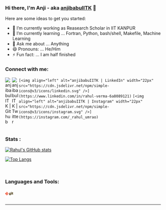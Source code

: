 ### Hi there, I'm  Anji - aka [anjibabuIITK](https://github.com/anjibabuIITK) 👋

Here are some ideas to get you started:

- 🔭 I’m currently working as Reasearch Scholar in IIT KANPUR
- 🌱 I’m currently learning ... Fortran, Python, bash/shell, Makefile, Machine Learning
- 💬 Ask me about ... Anything
- 😄 Pronouns: ... He/Him
- ⚡ Fun fact: ... I am half finished

### Connect with me:

[<img align="left" alt="anjibabuIITK | Github" width="22px" src="https://cdn.jsdelivr.net/npm/simple-icons@v3/icons/github.svg" />](https://github.com/anjibabuIITK)
[<img align="left" alt="anjibabuIITK | Twitter" width="22px" src="https://cdn.jsdelivr.net/npm/simple-icons@v3/icons/twitter.svg" />](https://twitter.com/anjibabu480)
`[<img align="left" alt="anjibabuIITK | LinkedIn" width="22px" src="https://cdn.jsdelivr.net/npm/simple-icons@v3/icons/linkedin.svg" />](https://www.linkedin.com/in/rahul-verma-6a8089121)`
`[<img align="left" alt="anjibabuIITK | Instagram" width="22px" src="https://cdn.jsdelivr.net/npm/simple-icons@v3/icons/instagram.svg" />](https://instagram.com/_rahul_umrao)`

<br />

### Stats :
[![Rahul's GitHub stats](https://github-readme-stats.vercel.app/api?username=anjibabuIITK&show_icons=true&theme=merko)](https://github.com/anjibabuIITK/github-readme-stats)

[![Top Langs](https://github-readme-stats.vercel.app/api/top-langs/?username=anjibabuIITK&hide=javascript,html,Roff,css,Cmake&layout=compact&theme=radical)](https://github.com/anjibabuIITK/github-readme-stats)

<br />

### Languages and Tools:
[<img align="left" alt="Git" width="26px" src="https://raw.githubusercontent.com/github/explore/80688e429a7d4ef2fca1e82350fe8e3517d3494d/topics/git/git.png" />](webdevplaylist)


<br />
<br />

----
